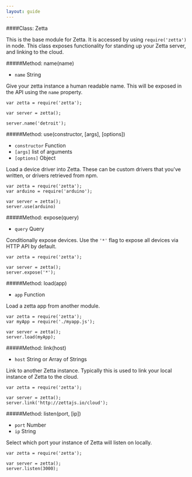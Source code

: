 ```yaml
---
layout: guide
---
```


####Class: Zetta

This is the base module for Zetta. It is accessed by using `require('zetta')` in node. This class exposes functionality
for standing up your Zetta server, and linking to the cloud.

#####Method: name(name)

* `name` String

Give your zetta instance a human readable name. This will be exposed in the API using the `name` property.

```
var zetta = require('zetta');

var server = zetta();

server.name('detroit');

```

#####Method: use(constructor, [args], [options])

* `constructor` Function
* `[args]` list of arguments
* `[options]` Object


Load a device driver into Zetta. These can be custom drivers that you've written, or drivers retrieved from npm.

```
var zetta = require('zetta');
var arduino = require('arduino');

var server = zetta();
server.use(arduino)

```
#####Method: expose(query)

* `query` Query

Conditionally expose devices. Use the `'*'` flag to expose all devices via HTTP API by default.

```
var zetta = require('zetta');

var server = zetta();
server.expose('*');

```

#####Method: load(app)

* `app` Function

Load a zetta app from another module.

```
var zetta = require('zetta');
var myApp = require('./myapp.js');

var server = zetta();
server.load(myApp);
```

#####Method: link(host)

* `host` String or Array of Strings

Link to another Zetta instance. Typically this is used to link your local instance of Zetta to the cloud.

```
var zetta = require('zetta');

var server = zetta();
server.link('http://zettajs.io/cloud');
```

#####Method: listen(port, [ip])

* `port` Number
* `ip` String

Select which port your instance of Zetta will listen on locally.

```
var zetta = require('zetta');

var server = zetta();
server.listen(3000);

```
